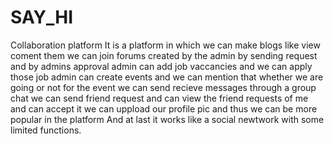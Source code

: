# SAY_HI
Collaboration platform
It is a platform in which we can make blogs like view coment them 
we can join forums created by the admin by sending request and by admins approval
admin can add job vaccancies and we can apply those job
admin can create events and we can mention that whether we are going or not for the event
we can send recieve messages through a group chat
we can send friend request and can view the friend requests of me and can accept it 
we can uppload  our profile pic and thus we can be more popular in the platform
And at last it works like a social  newtwork with some limited functions.

